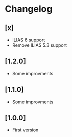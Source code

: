 # Changelog

## [x]
- ILIAS 6 support
- Remove ILIAS 5.3 support

## [1.2.0]
- Some improvments

## [1.1.0]
- Some improvments

## [1.0.0]
- First version
